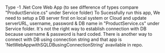 Type -1 .Net Core Web App (to see difference of types compare "ProductService.cs" under Service folder)
To Sucessfully run this app, We need to setup a DB server first on local system or Cloud and update serverURL, username, password & DB name in "ProductService.cs" under Service folder. 
It's not the right way to establish connection with DB because username & password is hard coded. There is another way to connect with DB using connection string and that app is 'NetWebAppwithSQLDBusingConnectionString' avavilable in repo.
